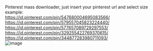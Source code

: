Pinterest mass downloader, just insert your pinterest url and select size <br>
example:<br>
https://id.pinterest.com/pin/547680004695083566/
https://id.pinterest.com/pin/579557045823224440/
https://id.pinterest.com/pin/577657089729297553/
https://id.pinterest.com/pin/329255422769370615/
https://id.pinterest.com/pin/344877283980711093/ 
<br>
![image](https://github.com/rezaniverse/pinterest-mass-downloader/assets/96060478/11fc7bd5-18a9-43f9-a0e8-2e1829289199)

